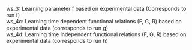ws_3: Learning parameter f based on experimental data (Corresponds to run f)<br/>
ws_4c: Learning time dependent functional relations (F, G, R) based on experimental data (corresponds to run g)<br/>
ws_4d: Learning time independent functional relations (F, G, R) based on experimental data (corresponds to run h)<br/>
